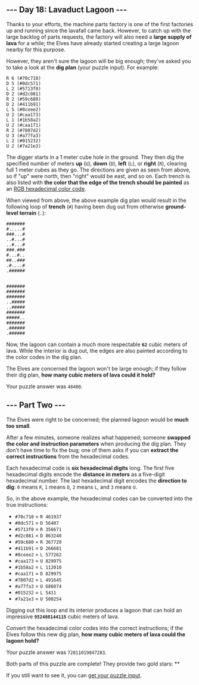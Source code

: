 \--- Day 18: Lavaduct Lagoon ---
--------------------------------

Thanks to your efforts, the machine parts factory is one of the first factories up and running since the lavafall came back. However, to catch up with the large backlog of parts requests, the factory will also need a **large supply of lava** for a while; the Elves have already started creating a large lagoon nearby for this purpose.

However, they aren't sure the lagoon will be big enough; they've asked you to take a look at the **dig plan** (your puzzle input). For example:

    R 6 (#70c710)
    D 5 (#0dc571)
    L 2 (#5713f0)
    D 2 (#d2c081)
    R 2 (#59c680)
    D 2 (#411b91)
    L 5 (#8ceee2)
    U 2 (#caa173)
    L 1 (#1b58a2)
    U 2 (#caa171)
    R 2 (#7807d2)
    U 3 (#a77fa3)
    L 2 (#015232)
    U 2 (#7a21e3)


The digger starts in a 1 meter cube hole in the ground. They then dig the specified number of meters **up** (`U`), **down** (`D`), **left** (`L`), or **right** (`R`), clearing full 1 meter cubes as they go. The directions are given as seen from above, so if "up" were north, then "right" would be east, and so on. Each trench is also listed with **the color that the edge of the trench should be painted** as an [RGB hexadecimal color code](https://en.wikipedia.org/wiki/RGB_color_model#Numeric_representations).

When viewed from above, the above example dig plan would result in the following loop of **trench** (`#`) having been dug out from otherwise **ground-level terrain** (`.`):

    #######
    #.....#
    ###...#
    ..#...#
    ..#...#
    ###.###
    #...#..
    ##..###
    .#....#
    .######


    #######
    #######
    #######
    ..#####
    ..#####
    #######
    #####..
    #######
    .######
    .######


Now, the lagoon can contain a much more respectable **`62`** cubic meters of lava. While the interior is dug out, the edges are also painted according to the color codes in the dig plan.

The Elves are concerned the lagoon won't be large enough; if they follow their dig plan, **how many cubic meters of lava could it hold?**

Your puzzle answer was `48400`.

\--- Part Two ---
-----------------

The Elves were right to be concerned; the planned lagoon would be **much too small**.

After a few minutes, someone realizes what happened; someone **swapped the color and instruction parameters** when producing the dig plan. They don't have time to fix the bug; one of them asks if you can **extract the correct instructions** from the hexadecimal codes.

Each hexadecimal code is **six hexadecimal digits** long. The first five hexadecimal digits encode the **distance in meters** as a five-digit hexadecimal number. The last hexadecimal digit encodes the **direction to dig**: `0` means `R`, `1` means `D`, `2` means `L`, and `3` means `U`.

So, in the above example, the hexadecimal codes can be converted into the true instructions:

*   `#70c710` = `R 461937`
*   `#0dc571` = `D 56407`
*   `#5713f0` = `R 356671`
*   `#d2c081` = `D 863240`
*   `#59c680` = `R 367720`
*   `#411b91` = `D 266681`
*   `#8ceee2` = `L 577262`
*   `#caa173` = `U 829975`
*   `#1b58a2` = `L 112010`
*   `#caa171` = `D 829975`
*   `#7807d2` = `L 491645`
*   `#a77fa3` = `U 686074`
*   `#015232` = `L 5411`
*   `#7a21e3` = `U 500254`

Digging out this loop and its interior produces a lagoon that can hold an impressive **`952408144115`** cubic meters of lava.

Convert the hexadecimal color codes into the correct instructions; if the Elves follow this new dig plan, **how many cubic meters of lava could the lagoon hold?**

Your puzzle answer was `72811019847283`.

Both parts of this puzzle are complete! They provide two gold stars: \*\*

If you still want to see it, you can [get your puzzle input](../18/input).
